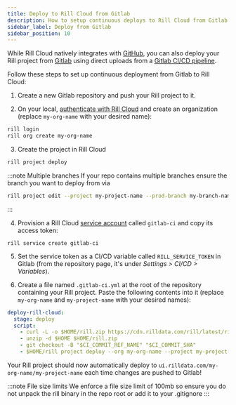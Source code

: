 ```yaml
---
title: Deploy to Rill Cloud from Gitlab
description: How to setup continuous deploys to Rill Cloud from Gitlab
sidebar_label: Deploy from Gitlab
sidebar_position: 10
---
```


While Rill Cloud natively integrates with [GitHub](https://github.com), you can also deploy your Rill project from [Gitlab](https://about.gitlab.com/) using direct uploads from a [Gitlab CI/CD pipeline](https://docs.gitlab.com/ee/ci/quick_start/).

Follow these steps to set up continuous deployment from Gitlab to Rill Cloud:

1. Create a new Gitlab repository and push your Rill project to it.

2. On your local, [authenticate with Rill Cloud](/manage/user-management#logging-into-rill-cloud) and create an organization (replace `my-org-name` with your desired name):
```bash
rill login
rill org create my-org-name
```

3. Create the project in Rill Cloud
```bash
rill project deploy
```

:::note Multiple branches
If your repo contains multiple branches ensure the branch you want to deploy from via
```bash
rill project edit --project my-project-name --prod-branch my-branch-name
```
:::

4. Provision a Rill Cloud [service account](/reference/cli/service/create) called `gitlab-ci` and copy its access token:
```
rill service create gitlab-ci
```

5. Set the service token as a CI/CD variable called `RILL_SERVICE_TOKEN` in Gitlab (from the repository page, it's under _Settings > CI/CD > Variables_).

6. Create a file named `.gitlab-ci.yml` at the root of the repository containing your Rill project. Paste the following contents into it (replace `my-org-name` and `my-project-name` with your desired names):
```yaml
deploy-rill-cloud:
  stage: deploy
  script: 
    - curl -L -o $HOME/rill.zip https://cdn.rilldata.com/rill/latest/rill_linux_amd64.zip 
    - unzip -d $HOME $HOME/rill.zip 
    - git checkout -B "$CI_COMMIT_REF_NAME" "$CI_COMMIT_SHA"
    - $HOME/rill project deploy --org my-org-name --project my-project-name --interactive=false --api-token $RILL_SERVICE_TOKEN
```

Your Rill project should now automatically deploy to `ui.rilldata.com/my-org-name/my-project-name` each time changes are pushed to Gitlab!

:::note File size limits
We enforce a file size limit of 100mb so ensure you do not unpack the rill binary in the repo root or add it to your .gitignore
:::